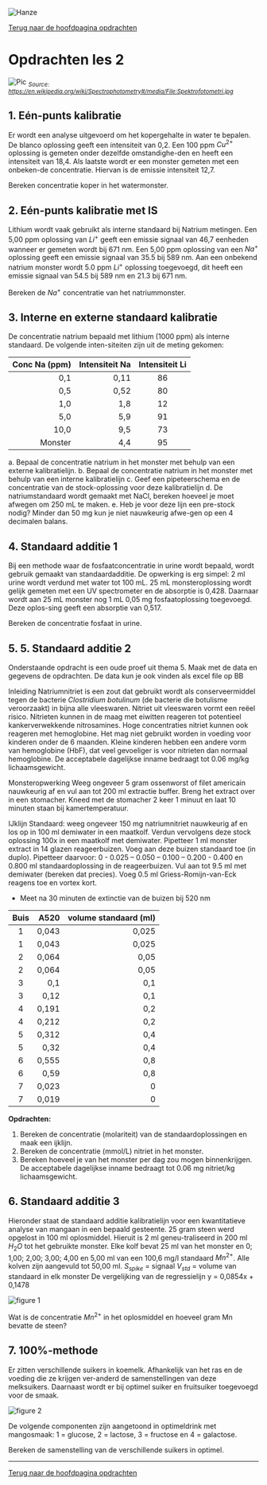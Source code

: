 ![Hanze](../../hanze/hanze.png)

[Terug naar de hoofdpagina opdrachten](../opdrachten.md)

# Opdrachten les 2

![Pic](./impression/impression.jpg)
*<sub>Source: https://en.wikipedia.org/wiki/Spectrophotometry#/media/File:Spektrofotometri.jpg</sub>*


## 1. Eén-punts kalibratie
Er wordt een analyse uitgevoerd om het kopergehalte in water te bepalen. De blanco oplossing geeft een intensiteit van 0,2. Een 100 ppm $Cu^{2+}$ oplossing is gemeten onder dezelfde omstandighe-den en heeft een intensiteit van 18,4. Als laatste wordt er een monster gemeten met een onbeken-de concentratie. Hiervan is de emissie intensiteit 12,7.

Bereken concentratie koper in het watermonster.



## 2. Eén-punts kalibratie met IS
Lithium wordt vaak gebruikt als interne standaard bij Natrium metingen. Een 5,00 ppm oplossing van $Li^+$ geeft een emissie signaal van 46,7 eenheden wanneer er gemeten wordt bij 671 nm. Een 5,00 ppm oplossing van een $Na^+$ oplossing geeft een emissie signaal van 35.5 bij 589 nm. Aan een onbekend natrium monster wordt 5.0 ppm $Li^+$ oplossing toegevoegd, dit heeft een emissie signaal van 54.5 bij 589 nm en 21.3 bij 671 nm. 

Bereken de $Na^+$ concentratie van het natriummonster.


## 3.	Interne en externe standaard kalibratie
De concentratie natrium bepaald met lithium (1000 ppm) als interne standaard. De volgende inten-siteiten zijn uit de meting gekomen:

|Conc   Na (ppm)|Intensiteit Na|Intensiteit Li|
|--------------:|-------------:|:------------:|
|0,1            |0,11          |86            |
|0,5            |0,52          |80            |
|1,0            |1,8           |12            |
|5,0            |5,9           |91            |
|10,0           |9,5           |73            |
|Monster        |4,4           |95            |

a.	Bepaal de concentratie natrium in het monster met behulp van een externe kalibratielijn.
b.	Bepaal de concentratie natrium in het monster met behulp van een interne kalibratielijn
c.	Geef een pipeteerschema en de concentratie van de stock-oplossing voor deze kalibratielijn
d.	De natriumstandaard wordt gemaakt met NaCl, bereken hoeveel je moet afwegen om 250 mL te maken.
e.	Heb je voor deze lijn een pre-stock nodig? Minder dan 50 mg kun je niet nauwkeurig afwe-gen op een 4 decimalen balans.


## 4. Standaard additie 1
Bij een methode waar de fosfaatconcentratie in urine wordt bepaald, wordt gebruik gemaakt van standaardadditie. De opwerking is erg simpel: 2 ml urine wordt verdund met water tot 100 mL.
25 mL monsteroplossing wordt gelijk gemeten met een UV spectrometer en de absorptie is 0,428. Daarnaar wordt aan 25 mL monster nog 1 mL 0,05 mg  fosfaatoplossing toegevoegd. Deze oplos-sing geeft een absorptie van 0,517.

Bereken de concentratie fosfaat in urine.


## 5. 5.	Standaard additie 2
Onderstaande opdracht is een oude proef uit thema 5. Maak met de data en gegevens de opdrachten. De data kun je ook vinden als excel file op BB

Inleiding
Natriumnitriet is een zout dat gebruikt wordt als conserveermiddel tegen de bacterie *Clostridium botulinum* (de bacterie die botulisme veroorzaakt) in bijna alle vleeswaren. Nitriet uit vleeswaren vormt een reëel risico. Nitrieten kunnen in de maag met eiwitten reageren tot potentieel kankerverwekkende nitrosamines. Hoge concentraties nitriet kunnen ook reageren met hemoglobine. Het mag niet gebruikt worden in voeding voor kinderen onder de 6 maanden. Kleine kinderen hebben een andere vorm van hemoglobine (HbF), dat veel gevoeliger is voor nitrieten dan normaal hemoglobine. De acceptabele dagelijkse inname bedraagt tot 0.06 mg/kg lichaamsgewicht. 

Monsteropwerking
Weeg ongeveer 5 gram ossenworst of filet americain nauwkeurig af en vul aan tot 200 ml extractie buffer. Breng het extract over in een stomacher. Kneed met de stomacher 2 keer 1 minuut en laat 10 minuten staan bij kamertemperatuur.

IJklijn
Standaard: weeg ongeveer 150 mg natriumnitriet nauwkeurig af en los op in 100 ml demiwater in een maatkolf. Verdun vervolgens deze stock oplossing 100x in een maatkolf met demiwater.
Pipetteer 1 ml monster extract in 14 glazen reageerbuizen. Voeg aan deze buizen standaard toe (in duplo).
Pipetteer daarvoor:  0 - 0.025 – 0.050 – 0.100 – 0.200 - 0.400 en 0.800 ml standaardoplossing in de reageerbuizen. Vul aan tot 9.5 ml met demiwater (bereken dat precies). Voeg 0.5 ml Griess-Romijn-van-Eck reagens toe en vortex kort.

- Meet na 30 minuten de extinctie van de buizen bij 520 nm  

|Buis|A520 |volume standaard (ml)|
|:--:|----:|--------------------:|
|1   |0,043|0,025                |
|1   |0,043|0,025                |
|2   |0,064|0,05                 |
|2   |0,064|0,05                 |
|3   |0,1  |0,1                  |
|3   |0,12 |0,1                  |
|4   |0,191|0,2                  |
|4   |0,212|0,2                  |
|5   |0,312|0,4                  |
|5   |0,32 |0,4                  |
|6   |0,555|0,8                  |
|6   |0,59 |0,8                  |
|7   |0,023|0                    |
|7   |0,019|0                    |


**Opdrachten:**
1.	Bereken de concentratie (molariteit) van de standaardoplossingen en maak een ijklijn.
2.	Bereken de concentratie (mmol/L) nitriet in het monster. 
3.	Bereken hoeveel je van het monster per dag zou mogen binnenkrijgen. De acceptabele dagelijkse inname bedraagt tot 0.06 mg nitriet/kg lichaamsgewicht. 


## 6. Standaard additie 3
Hieronder staat de standaard additie kalibratielijn voor een kwantitatieve analyse van mangaan in een bepaald gesteente. 25 gram steen werd opgelost in 100 ml oplosmiddel. Hieruit is 2 ml geneu-traliseerd in 200 ml $H_2O$ tot het gebruikte monster. Elke kolf bevat 25 ml van het monster en 0; 1,00; 2,00; 3,00; 4,00 en 5,00 ml van een 100,6 mg/l standaard $Mn^{2+}$. Alle kolven zijn aangevuld tot 50,00 ml. 
$S_{spike}$ = signaal 
$V_{std}$ = volume van standaard in elk monster 
De vergelijking van de regressielijn 
y = 0,0854x + 0,1478

![figure 1](./pics/fig1.png)

Wat is de concentratie $Mn^{2+}$ in het oplosmiddel en hoeveel gram Mn bevatte de steen?

## 7. 100%-methode
Er zitten verschillende suikers in koemelk. Afhankelijk van het ras en de voeding die ze krijgen ver-anderd de samenstellingen van deze melksuikers. Daarnaast wordt er bij optimel suiker en fruitsuiker toegevoegd voor de smaak.

![figure 2](./pics/fig2.gif)

De volgende componenten zijn aangetoond in optimeldrink met mangosmaak: 1 = glucose, 2 = lactose, 3 = fructose en 4 = galactose.

Bereken de samenstelling van de verschillende suikers in optimel.

---

[Terug naar de hoofdpagina opdrachten](../opdrachten.md)


<script type="text/x-mathjax-config">
  MathJax.Hub.Config({
    tex2jax: {
      inlineMath: [ ['$','$'], ["\\(","\\)"] ],
      processEscapes: true
    }
  });
</script>
    
<script type="text/javascript"
        src="https://cdn.mathjax.org/mathjax/latest/MathJax.js?config=TeX-AMS-MML_HTMLorMML">
</script>